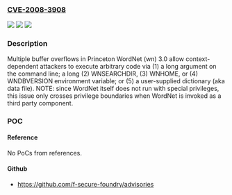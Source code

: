 ### [CVE-2008-3908](https://cve.mitre.org/cgi-bin/cvename.cgi?name=CVE-2008-3908)
![](https://img.shields.io/static/v1?label=Product&message=n%2Fa&color=blue)
![](https://img.shields.io/static/v1?label=Version&message=n%2Fa&color=blue)
![](https://img.shields.io/static/v1?label=Vulnerability&message=n%2Fa&color=brighgreen)

### Description

Multiple buffer overflows in Princeton WordNet (wn) 3.0 allow context-dependent attackers to execute arbitrary code via (1) a long argument on the command line; a long (2) WNSEARCHDIR, (3) WNHOME, or (4) WNDBVERSION environment variable; or (5) a user-supplied dictionary (aka data file).  NOTE: since WordNet itself does not run with special privileges, this issue only crosses privilege boundaries when WordNet is invoked as a third party component.

### POC

#### Reference
No PoCs from references.

#### Github
- https://github.com/f-secure-foundry/advisories


